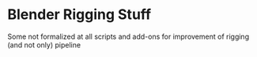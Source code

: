 # Blender Rigging Stuff
Some not formalized at all scripts and add-ons for improvement of rigging (and not only) pipeline
